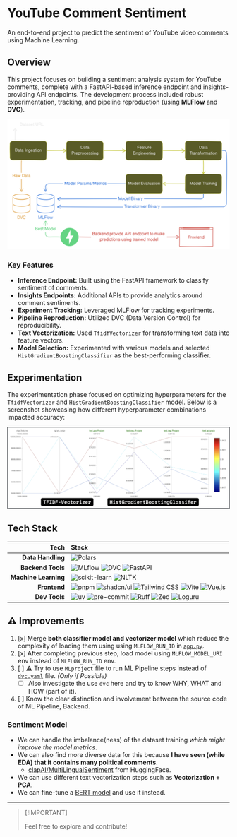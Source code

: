 # YouTube Comment Sentiment

An end-to-end project to predict the sentiment of YouTube video comments using Machine Learning.

## Overview

This project focuses on building a sentiment analysis system for YouTube comments, complete with a FastAPI-based
inference endpoint and insights-providing API endpoints. The development process included robust experimentation,
tracking, and pipeline reproduction (using **MLFlow** and **DVC**).

![diagram](assets/diagram.png)

### Key Features

- **Inference Endpoint:** Built using the FastAPI framework to classify sentiment of comments.
- **Insights Endpoints:** Additional APIs to provide analytics around comment sentiments.
- **Experiment Tracking:** Leveraged MLFlow for tracking experiments.
- **Pipeline Reproduction:** Utilized DVC (Data Version Control) for reproducibility.
- **Text Vectorization:** Used `TfidfVectorizer` for transforming text data into feature vectors.
- **Model Selection:** Experimented with various models and selected `HistGradientBoostingClassifier` as the
  best-performing classifier.

## Experimentation

The experimentation phase focused on optimizing hyperparameters for the `TfidfVectorizer` and
`HistGradientBoostingClassifier` model. Below is a screenshot showcasing how different hyperparameter combinations
impacted accuracy:

![Experiment Results](./assets/TFIDF-HistGB.png)

## Tech Stack

|                       Tech | Stack                                                                                                                                                                                                                                                                                                                                                                                                                            |
| -------------------------: | :------------------------------------------------------------------------------------------------------------------------------------------------------------------------------------------------------------------------------------------------------------------------------------------------------------------------------------------------------------------------------------------------------------------------------- |
|          **Data Handling** | ![Polars](https://img.shields.io/badge/Polars-CD792C?logo=polars&logoColor=fff)                                                                                                                                                                                                                                                                                                                                                  |
|          **Backend Tools** | ![MLflow](https://img.shields.io/badge/MLflow-0194E2?logo=mlflow&logoColor=fff) ![DVC](https://img.shields.io/badge/DVC-13ADC7?logo=dvc&logoColor=fff) ![FastAPI](https://img.shields.io/badge/FastAPI-009688?logo=fastapi&logoColor=fff)                                                                                                                                                                                        |
|       **Machine Learning** | ![scikit-learn](https://img.shields.io/badge/scikit--learn-F7931E?logo=scikitlearn&logoColor=fff) ![NLTK](https://img.shields.io/badge/NLTK-3776AB?logo=python&logoColor=fff)                                                                                                                                                                                                                                                    |
| [**Frontend**](./frontend) | ![pnpm](https://img.shields.io/badge/pnpm-F69220?logo=pnpm&logoColor=fff) ![shadcn/ui](https://img.shields.io/badge/shadcn/ui-000000?logo=shadcnui&logoColor=fff) ![Tailwind CSS](https://img.shields.io/badge/Tailwind%20CSS-06B6D4?logo=tailwindcss&logoColor=fff) ![Vite](https://img.shields.io/badge/Vite-646CFF?logo=vite&logoColor=fff) ![Vue.js](https://img.shields.io/badge/Vue.js-4FC08D?logo=vuedotjs&logoColor=fff) |
|              **Dev Tools** | ![uv](https://img.shields.io/badge/uv-DE5FE9?logo=uv&logoColor=fff) ![pre-commit](https://img.shields.io/badge/pre--commit-FAB040?logo=precommit&logoColor=fff) ![Ruff](https://img.shields.io/badge/Ruff-D7FF64?logo=ruff&logoColor=fff) ![Zed](https://img.shields.io/badge/Zed-084CCF?logo=zedindustries&logoColor=fff) ![Loguru](https://img.shields.io/badge/Loguru-3776AB?logo=python&logoColor=fff)                       |

## :warning: Improvements

1. [x] Merge **both classifier model and vectorizer model** which reduce the complexity of loading them using using
       `MLFLOW_RUN_ID` in [`app.py`](backend/app.py).
2. [x] After completing previous step, load model using `MLFLOW_MODEL_URI` env instead of `MLFLOW_RUN_ID` env.
3. [ ] ⚠️ Try to use `MLproject` file to run ML Pipeline steps instead of [`dvc.yaml`](dvc.yaml) file. _(Only if
       Possible)_
   - [ ] Also investigate the use `dvc` here and try to know WHY, WHAT and HOW (part of it).
4. [ ] Know the clear distinction and involvement between the source code of ML Pipeline, Backend.

### Sentiment Model

- We can handle the imbalance(ness) of the dataset training _which might improve the model metrics_.
- We can also find more diverse data for this because **I have seen (while EDA) that it contains many political
  comments**.
  - [clapAI/MultiLingualSentiment](https://huggingface.co/datasets/clapAI/MultiLingualSentiment) from HuggingFace.
- We can use different text vectorization steps such as **Vectorization + PCA**.
- We can fine-tune a [BERT model](https://hf.co/arv-anshul/comment-sentiment-bert) and use it instead.

---

> \[!IMPORTANT\]
>
> Feel free to explore and contribute!

